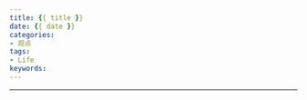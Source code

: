```yaml
---
title: {{ title }}
date: {{ date }}
categories:
- 观点
tags:
- Life
keywords:
---
```



<!-- more -->



___


